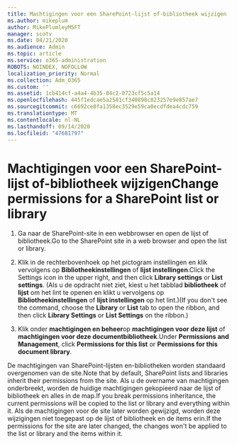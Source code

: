 ```yaml
---
title: Machtigingen voor een SharePoint-lijst of-bibliotheek wijzigen
ms.author: mikeplum
author: MikePlumleyMSFT
manager: scotv
ms.date: 04/21/2020
ms.audience: Admin
ms.topic: article
ms.service: o365-administration
ROBOTS: NOINDEX, NOFOLLOW
localization_priority: Normal
ms.collection: Adm_O365
ms.custom: ''
ms.assetid: 1cb414cf-a4a4-4b35-84c2-0723cf5c5a14
ms.openlocfilehash: 445f1edcae5a2581cf340898c823257e9e857ae7
ms.sourcegitcommit: c6692ce0fa1358ec3529e59ca0ecdfdea4cdc759
ms.translationtype: MT
ms.contentlocale: nl-NL
ms.lasthandoff: 09/14/2020
ms.locfileid: "47681797"
---
```

# <a name="change-permissions-for-a-sharepoint-list-or-library"></a><span data-ttu-id="f18a2-102">Machtigingen voor een SharePoint-lijst of-bibliotheek wijzigen</span><span class="sxs-lookup"><span data-stu-id="f18a2-102">Change permissions for a SharePoint list or library</span></span>

1. <span data-ttu-id="f18a2-103">Ga naar de SharePoint-site in een webbrowser en open de lijst of bibliotheek.</span><span class="sxs-lookup"><span data-stu-id="f18a2-103">Go to the SharePoint site in a web browser and open the list or library.</span></span>
    
2. <span data-ttu-id="f18a2-104">Klik in de rechterbovenhoek op het pictogram instellingen en klik vervolgens op **Bibliotheekinstellingen** of **lijst instellingen**.</span><span class="sxs-lookup"><span data-stu-id="f18a2-104">Click the Settings icon in the upper right, and then click **Library settings** or **List settings**.</span></span> <span data-ttu-id="f18a2-105">(Als u de opdracht niet ziet, kiest u het tabblad **bibliotheek** of **lijst** om het lint te openen en klikt u vervolgens op **Bibliotheekinstellingen** of **lijst instellingen** op het lint.)</span><span class="sxs-lookup"><span data-stu-id="f18a2-105">(If you don't see the command, choose the **Library** or **List** tab to open the ribbon, and then click **Library Settings** or **List Settings** on the ribbon.)</span></span> 
    
3. <span data-ttu-id="f18a2-106">Klik onder **machtigingen en beheer**op **machtigingen voor deze lijst** of **machtigingen voor deze documentbibliotheek**.</span><span class="sxs-lookup"><span data-stu-id="f18a2-106">Under **Permissions and Management**, click **Permissions for this list** or **Permissions for this document library**.</span></span>
    
<span data-ttu-id="f18a2-107">De machtigingen van SharePoint-lijsten en-bibliotheken worden standaard overgenomen van de site.</span><span class="sxs-lookup"><span data-stu-id="f18a2-107">Note that by default, SharePoint lists and libraries inherit their permissions from the site.</span></span> <span data-ttu-id="f18a2-108">Als u de overname van machtigingen onderbreekt, worden de huidige machtigingen gekopieerd naar de lijst of bibliotheek en alles in de map.</span><span class="sxs-lookup"><span data-stu-id="f18a2-108">If you break permissions inheritance, the current permissions will be copied to the list or library and everything within it.</span></span> <span data-ttu-id="f18a2-109">Als de machtigingen voor de site later worden gewijzigd, worden deze wijzigingen niet toegepast op de lijst of bibliotheek en de items erin.</span><span class="sxs-lookup"><span data-stu-id="f18a2-109">If the permissions for the site are later changed, the changes won't be applied to the list or library and the items within it.</span></span>
  

